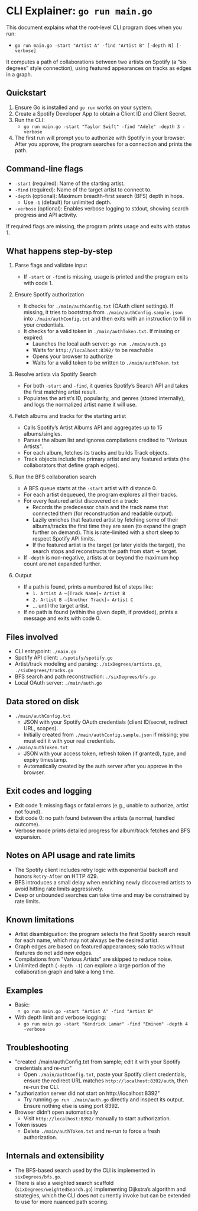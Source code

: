 # CLI Explainer: `go run main.go`

This document explains what the root-level CLI program does when you run:

- `go run main.go -start "Artist A" -find "Artist B" [-depth N] [-verbose]`

It computes a path of collaborations between two artists on Spotify (a “six degrees” style connection), using featured appearances on tracks as edges in a graph.


## Quickstart

1. Ensure Go is installed and `go run` works on your system.
2. Create a Spotify Developer App to obtain a Client ID and Client Secret.
3. Run the CLI:
   - `go run main.go -start "Taylor Swift" -find "Adele" -depth 3 -verbose`
4. The first run will prompt you to authorize with Spotify in your browser. After you approve, the program searches for a connection and prints the path.


## Command-line flags

- `-start` (required): Name of the starting artist.
- `-find` (required): Name of the target artist to connect to.
- `-depth` (optional): Maximum breadth-first search (BFS) depth in hops.
  - Use `-1` (default) for unlimited depth.
- `-verbose` (optional): Enables verbose logging to stdout, showing search progress and API activity.

If required flags are missing, the program prints usage and exits with status 1.


## What happens step-by-step

1. Parse flags and validate input
   - If `-start` or `-find` is missing, usage is printed and the program exits with code 1.

2. Ensure Spotify authorization
   - It checks for `./main/authConfig.txt` (OAuth client settings). If missing, it tries to bootstrap from `./main/authConfig.sample.json` into `./main/authConfig.txt` and then exits with an instruction to fill in your credentials.
   - It checks for a valid token in `./main/authToken.txt`. If missing or expired:
     - Launches the local auth server: `go run ./main/auth.go`
     - Waits for `http://localhost:8392/` to be reachable
     - Opens your browser to authorize
     - Waits for a valid token to be written to `./main/authToken.txt`

3. Resolve artists via Spotify Search
   - For both `-start` and `-find`, it queries Spotify’s Search API and takes the first matching artist result.
   - Populates the artist’s ID, popularity, and genres (stored internally), and logs the normalized artist name it will use.

4. Fetch albums and tracks for the starting artist
   - Calls Spotify’s Artist Albums API and aggregates up to 15 albums/singles.
   - Parses the album list and ignores compilations credited to "Various Artists".
   - For each album, fetches its tracks and builds Track objects.
   - Track objects include the primary artist and any featured artists (the collaborators that define graph edges).

5. Run the BFS collaboration search
   - A BFS queue starts at the `-start` artist with distance 0.
   - For each artist dequeued, the program explores all their tracks.
   - For every featured artist discovered on a track:
     - Records the predecessor chain and the track name that connected them (for reconstruction and readable output).
     - Lazily enriches that featured artist by fetching some of their albums/tracks the first time they are seen (to expand the graph further on demand). This is rate-limited with a short sleep to respect Spotify API limits.
     - If the featured artist is the target (or later yields the target), the search stops and reconstructs the path from start → target.
   - If `-depth` is non-negative, artists at or beyond the maximum hop count are not expanded further.

6. Output
   - If a path is found, prints a numbered list of steps like:
     - `1. Artist A —[Track Name]→ Artist B`
     - `2. Artist B —[Another Track]→ Artist C`
     - ... until the target artist.
   - If no path is found (within the given depth, if provided), prints a message and exits with code 0.


## Files involved

- CLI entrypoint: `./main.go`
- Spotify API client: `./spotify/spotify.go`
- Artist/track modeling and parsing: `./sixDegrees/artists.go`, `./sixDegrees/tracks.go`
- BFS search and path reconstruction: `./sixDegrees/bfs.go`
- Local OAuth server: `./main/auth.go`


## Data stored on disk

- `./main/authConfig.txt`
  - JSON with your Spotify OAuth credentials (client ID/secret, redirect URL, scopes).
  - Initially created from `./main/authConfig.sample.json` if missing; you must edit it with your real credentials.
- `./main/authToken.txt`
  - JSON with your access token, refresh token (if granted), type, and expiry timestamp.
  - Automatically created by the auth server after you approve in the browser.


## Exit codes and logging

- Exit code 1: missing flags or fatal errors (e.g., unable to authorize, artist not found).
- Exit code 0: no path found between the artists (a normal, handled outcome).
- Verbose mode prints detailed progress for album/track fetches and BFS expansion.


## Notes on API usage and rate limits

- The Spotify client includes retry logic with exponential backoff and honors `Retry-After` on HTTP 429.
- BFS introduces a small delay when enriching newly discovered artists to avoid hitting rate limits aggressively.
- Deep or unbounded searches can take time and may be constrained by rate limits.


## Known limitations

- Artist disambiguation: the program selects the first Spotify search result for each name, which may not always be the desired artist.
- Graph edges are based on featured appearances; solo tracks without features do not add new edges.
- Compilations from "Various Artists" are skipped to reduce noise.
- Unlimited depth (`-depth -1`) can explore a large portion of the collaboration graph and take a long time.


## Examples

- Basic:
  - `go run main.go -start "Artist A" -find "Artist B"`
- With depth limit and verbose logging:
  - `go run main.go -start "Kendrick Lamar" -find "Eminem" -depth 4 -verbose`


## Troubleshooting

- "created ./main/authConfig.txt from sample; edit it with your Spotify credentials and re-run"
  - Open `./main/authConfig.txt`, paste your Spotify client credentials, ensure the redirect URL matches `http://localhost:8392/auth`, then re-run the CLI.
- "authorization server did not start on http://localhost:8392"
  - Try running `go run ./main/auth.go` directly and inspect its output. Ensure nothing else is using port 8392.
- Browser didn’t open automatically
  - Visit `http://localhost:8392/` manually to start authorization.
- Token issues
  - Delete `./main/authToken.txt` and re-run to force a fresh authorization.


## Internals and extensibility

- The BFS-based search used by the CLI is implemented in `sixDegrees/bfs.go`.
- There is also a weighted search scaffold (`sixDegrees/weightedSearch.go`) implementing Dijkstra’s algorithm and strategies, which the CLI does not currently invoke but can be extended to use for more nuanced path scoring.

